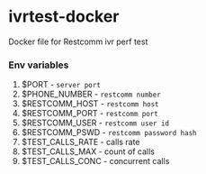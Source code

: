 # ivrtest-docker

Docker file for Restcomm ivr perf test

### Env variables
1. $PORT - `server port`
2. $PHONE_NUMBER - `restcomm number`
3. $RESTCOMM_HOST - `restcomm host`
4. $RESTCOMM_PORT - `restcomm port`
5. $RESTCOMM_USER - `restcomm user id`
6. $RESTCOMM_PSWD - `restcomm password hash`
7. $TEST_CALLS_RATE - calls rate
8. $TEST_CALLS_MAX  - count of calls
9. $TEST_CALLS_CONC - concurrent calls 
